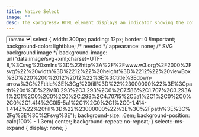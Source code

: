 ```yaml
---
title: Native Select
image: ""
desc: The <progress> HTML element displays an indicator showing the completion progress of a task, typically displayed as a progress bar.
---
```



<html-code>
<select name="test" aria-invalid="false">
  <option value="Tomato">Tomato</option>
  <option value="Banana">Banana</option>
  <option value="Apple">Apple</option>
</select>
</html-code>


<css-code>
select {
  width: 300px;
  padding: 12px;
  border: 0 !important;
  background-color: lightblue;
  /* needed */
  appearance: none;
  /* SVG background image */
  background-image: url("data:image/svg+xml;charset=UTF-8,%3Csvg%20xmlns%3D%22http%3A%2F%2Fwww.w3.org%2F2000%2Fsvg%22%20width%3D%2212%22%20height%3D%2212%22%20viewBox%3D%220%200%2012%2012%22%3E%3Ctitle%3Edown-arrow%3C%2Ftitle%3E%3Cg%20fill%3D%22%23000000%22%3E%3Cpath%20d%3D%22M10.293%2C3.293%2C6%2C7.586%2C1.707%2C3.293A1%2C1%2C0%2C0%2C0%2C.293%2C4.707l5%2C5a1%2C1%2C0%2C0%2C0%2C1.414%2C0l5-5a1%2C1%2C0%2C1%2C0-1.414-1.414Z%22%20fill%3D%22%23000000%22%3E%3C%2Fpath%3E%3C%2Fg%3E%3C%2Fsvg%3E");
    background-size: .6em;
    background-position: calc(100% - 1.3em) center;
    background-repeat: no-repeat;
}
select::-ms-expand {
    display: none;
}
</css-code>
